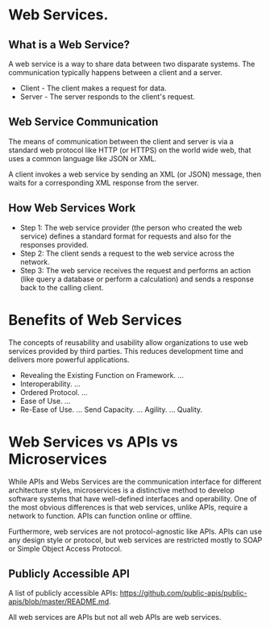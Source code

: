 # Web Services.
## What is a Web Service?
A web service is a way to share data between two disparate systems. The communication typically happens between a client and a server.
* Client - The client makes a request for data.
* Server - The server responds to the client's request.

## Web Service Communication
The means of communication between the client and server is via a standard web protocol like HTTP (or HTTPS) on the world wide web, that uses a common language like JSON or XML.

A client invokes a web service by sending an XML (or JSON) message, then waits for a corresponding XML response from the server.

## How Web Services Work
* Step 1: The web service provider (the person who created the web service) defines a standard format for requests and also for the responses provided.
* Step 2: The client sends a request to the web service across the network.
* Step 3: The web service receives the request and performs an action (like query a database or perform a calculation) and sends a response back to the calling client.

# Benefits of Web Services
The concepts of reusability and usability allow organizations to use web services provided by third parties. This reduces development time and delivers more powerful applications.
* Revealing the Existing Function on Framework. ...
* Interoperability. ...
* Ordered Protocol. ...
* Ease of Use. ...
* Re-Ease of Use. ...
Send Capacity. ...
Agility. ...
Quality.

# Web Services vs APIs vs Microservices

While APIs and Webs Services are the communication interface for different architecture styles, microservices is a distinctive method to develop software systems that have well-defined interfaces and operability.
One of the most obvious differences is that web services, unlike APIs, require a network to function. APIs can function online or offline.

Furthermore, web services are not protocol-agnostic like APIs. APIs can use any design style or protocol, but web services are restricted mostly to SOAP or Simple Object Access Protocol.

## Publicly Accessible API

A list of publicly accessible APIs: https://github.com/public-apis/public-apis/blob/master/README.md.

All web services are APIs but not all web APIs are web services.
